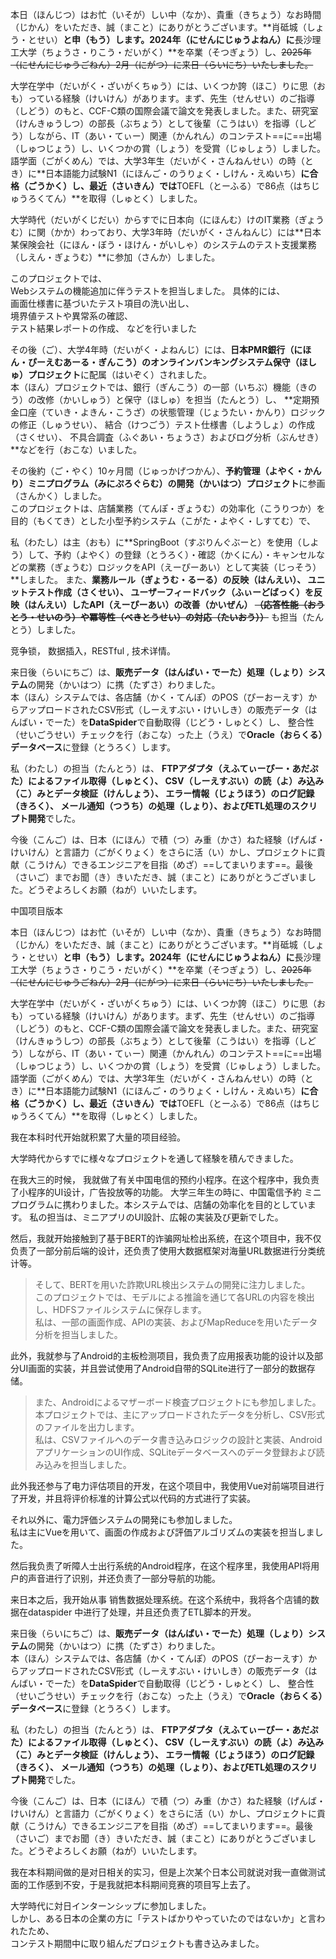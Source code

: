 本日（ほんじつ）はお忙（いそが）しい中（なか）、貴重（きちょう）なお時間（じかん）をいただき、誠（まこと）にありがとうございます。**肖砥城（しょう・とせい）**と申（もう）します。2024年（にせんにじゅうよねん）に**長沙理工大学（ちょうさ・りこう・だいがく）**を卒業（そつぎょう）し、~~2025年（にせんにじゅうごねん）2月（にがつ）に来日（らいにち）いたしました。~~

大学在学中（だいがく・ざいがくちゅう）には、いくつか誇（ほこ）りに思（おも）っている経験（けいけん）があります。まず、先生（せんせい）のご指導（しどう）のもと、CCF-C類の国際会議で論文を発表しました。また、研究室（けんきゅうしつ）の部長（ぶちょう）として後輩（こうはい）を指導（しどう）しながら、IT（あい・てぃー）関連（かんれん）のコンテスト==に==出場（しゅつじょう）し、いくつかの賞（しょう）を受賞（じゅしょう）しました。語学面（ごがくめん）では、大学3年生（だいがく・さんねんせい）の時（とき）に**日本語能力試験N1（にほんご・のうりょく・しけん・えぬいち）**に合格（ごうかく）し、最近（さいきん）では**TOEFL（とーふる）で86点（はちじゅうろくてん）**を取得（しゅとく）しました。

大学時代（だいがくじだい）からすでに日本向（にほんむ）けのIT業務（ぎょうむ）に関（かか）わっており、大学3年時（だいがく・さんねんじ）には**日本某保険会社（にほん・ぼう・ほけん・がいしゃ）のシステムのテスト支援業務（しえん・ぎょうむ）**に参加（さんか）しました。  

このプロジェクトでは、  
Webシステムの機能追加に伴うテストを担当しました。
具体的には、  
画面仕様書に基づいたテスト項目の洗い出し、  
境界値テストや異常系の確認、  
テスト結果レポートの作成、  などを行いました

その後（ご）、大学4年時（だいがく・よねんじ）には、**日本PMR銀行（にほん・ぴーえむあーる・ぎんこう）のオンラインバンキングシステム保守（ほしゅ）プロジェクト**に配属（はいぞく）されました。  
本（ほん）プロジェクトでは、銀行（ぎんこう）の一部（いちぶ）機能（きのう）の改修（かいしゅう）と保守（ほしゅ）を担当（たんとう）し、
**定期預金口座（ていき・よきん・こうざ）の状態管理（じょうたい・かんり）ロジックの修正（しゅうせい）、
結合（けつごう）テスト仕様書（しようしょ）の作成（さくせい）、
不具合調査（ふぐあい・ちょうさ）およびログ分析（ぶんせき）**などを行（おこな）いました。

その後約（ご・やく）10ヶ月間（じゅっかげつかん）、**予約管理（よやく・かんり）ミニプログラム（みにぷろぐらむ）の開発（かいはつ）プロジェクト**に参画（さんかく）しました。  
このプロジェクトは、店舗業務（てんぽ・ぎょうむ）の効率化（こうりつか）を目的（もくてき）とした小型予約システム（こがた・よやく・しすてむ）で、

私（わたし）は主（おも）に**SpringBoot（すぷりんぐぶーと）を使用（しよう）して、予約（よやく）の登録（とうろく）・確認（かくにん）・キャンセルなどの業務（ぎょうむ）ロジックをAPI（えーぴーあい）として実装（じっそう）**しました。
また、**業務ルール（ぎょうむ・るーる）の反映（はんえい）、
ユニットテスト作成（さくせい）、
ユーザーフィードバック（ふぃーどばっく）を反映（はんえい）したAPI（えーぴーあい）の改善（かいぜん）
~~（応答性能（おうとう・せいのう）や冪等性（べきとうせい）の対応（たいおう））~~**
も担当（たんとう）しました。


竞争锁， 数据插入，RESTful , 技术详情。

来日後（らいにちご）は、**販売データ（はんばい・でーた）処理（しょり）システム**の開発（かいはつ）に携（たずさ）わりました。  
本（ほん）システムでは、各店舗（かく・てんぽ）のPOS（ぴーおーえす）からアップロードされたCSV形式（しーえすぶい・けいしき）の販売データ（はんばい・でーた）を**DataSpider**で自動取得（じどう・しゅとく）し、
整合性（せいごうせい）チェックを行（おこな）った上（うえ）で**Oracle（おらくる）データベース**に登録（とうろく）します。

私（わたし）の担当（たんとう）は、
**FTPアダプタ（えふてぃーぴー・あだぷた）によるファイル取得（しゅとく）、
CSV（しーえすぶい）の読（よ）み込み（こ）みとデータ検証（けんしょう）、
エラー情報（じょうほう）のログ記録（きろく）、
メール通知（つうち）の処理（しょり）、およびETL処理のスクリプト開発**でした。

今後（こんご）は、日本（にほん）で積（つ）み重（かさ）ねた経験（げんば・ けいけん）と言語力（ごがくりょく）をさらに活（い）かし、プロジェクトに貢献（こうけん）できるエンジニアを目指（めざ）==してまいります==。最後（さいご）までお聞（き）きいただき、誠（まこと）にありがとうございました。どうぞよろしくお願（ねが）いいたします。





中国项目版本

本日（ほんじつ）はお忙（いそが）しい中（なか）、貴重（きちょう）なお時間（じかん）をいただき、誠（まこと）にありがとうございます。**肖砥城（しょう・とせい）**と申（もう）します。2024年（にせんにじゅうよねん）に**長沙理工大学（ちょうさ・りこう・だいがく）**を卒業（そつぎょう）し、~~2025年（にせんにじゅうごねん）2月（にがつ）に来日（らいにち）いたしました。~~



大学在学中（だいがく・ざいがくちゅう）には、いくつか誇（ほこ）りに思（おも）っている経験（けいけん）があります。まず、先生（せんせい）のご指導（しどう）のもと、CCF-C類の国際会議で論文を発表しました。また、研究室（けんきゅうしつ）の部長（ぶちょう）として後輩（こうはい）を指導（しどう）しながら、IT（あい・てぃー）関連（かんれん）のコンテスト==に==出場（しゅつじょう）し、いくつかの賞（しょう）を受賞（じゅしょう）しました。語学面（ごがくめん）では、大学3年生（だいがく・さんねんせい）の時（とき）に**日本語能力試験N1（にほんご・のうりょく・しけん・えぬいち）**に合格（ごうかく）し、最近（さいきん）では**TOEFL（とーふる）で86点（はちじゅうろくてん）**を取得（しゅとく）しました。



我在本科时代开始就积累了大量的项目经验。 

大学時代からすでに様々なプロジェクトを通して経験を積んできました。


在我大三的时候， 我就做了有关中国电信的预约小程序。在这个程序中，我负责了小程序的UI设计，广告投放等的功能。 
大学三年生の時に、中国電信予約
ミニプログラムに携わりました。本システムでは、店舗の効率化を目的としています。
私の担当は、ミニアプリのUI設計、広報の実装及び更新でした。

然后，我就开始接触到了基于BERT的诈骗网址检出系统，在这个项目中，我不仅负责了一部分前后端的设计，还负责了使用大数据框架对海量URL数据进行分类统计等。
> そして、BERTを用いた詐欺URL検出システムの開発に注力しました。  
> このプロジェクトでは、モデルによる推論を通じて各URLの内容を検出し、HDFSファイルシステムに保存します。  
> 私は、一部の画面作成、APIの実装、およびMapReduceを用いたデータ分析を担当しました。


此外，我就参与了Android的主板检测项目，我负责了应用报表功能的设计以及部分UI画面的实装，并且尝试使用了Android自带的SQLite进行了一部分的数据存储。 

> また、Androidによるマザーボード検査プロジェクトにも参加しました。  
> 本プロジェクトでは、主にアップロードされたデータを分析し、CSV形式のファイルを出力します。  
> 私は、CSVファイルへのデータ書き込みロジックの設計と実装、AndroidアプリケーションのUI作成、SQLiteデータベースへのデータ登録および読み込みを担当しました。

此外我还参与了电力评估项目的开发，在这个项目中，我使用Vue对前端项目进行了开发，并且将评价标准的计算公式以代码的方式进行了实装。

それ以外に、電力評価システムの開発にも参加しました。  
私は主にVueを用いて、画面の作成および評価アルゴリズムの実装を担当しました。



然后我负责了听障人士出行系统的Android程序，在这个程序里，我使用API将用户的声音进行了识别，并还负责了一部分导航的功能。

来日本之后，我开始从事 销售数据处理系统。在这个系统中，我将各个店铺的数据在dataspider 中进行了处理，并且还负责了ETL脚本的开发。

来日後（らいにちご）は、**販売データ（はんばい・でーた）処理（しょり）システム**の開発（かいはつ）に携（たずさ）わりました。  
本（ほん）システムでは、各店舗（かく・てんぽ）のPOS（ぴーおーえす）からアップロードされたCSV形式（しーえすぶい・けいしき）の販売データ（はんばい・でーた）を**DataSpider**で自動取得（じどう・しゅとく）し、
整合性（せいごうせい）チェックを行（おこな）った上（うえ）で**Oracle（おらくる）データベース**に登録（とうろく）します。

私（わたし）の担当（たんとう）は、
**FTPアダプタ（えふてぃーぴー・あだぷた）によるファイル取得（しゅとく）、
CSV（しーえすぶい）の読（よ）み込み（こ）みとデータ検証（けんしょう）、
エラー情報（じょうほう）のログ記録（きろく）、
メール通知（つうち）の処理（しょり）、およびETL処理のスクリプト開発**でした。

今後（こんご）は、日本（にほん）で積（つ）み重（かさ）ねた経験（げんば・ けいけん）と言語力（ごがくりょく）をさらに活（い）かし、プロジェクトに貢献（こうけん）できるエンジニアを目指（めざ）==してまいります==。最後（さいご）までお聞（き）きいただき、誠（まこと）にありがとうございました。どうぞよろしくお願（ねが）いいたします。

我在本科期间做的是对日相关的实习，但是上次某个日本公司就说对我一直做测试面的工作感到不安，于是我就把本科期间竞赛的项目写上去了。 

大学時代に対日インターンシップに参加しました。  
しかし、ある日本の企業の方に「テストばかりやっていたのではないか」と言われたため、  
コンテスト期間中に取り組んだプロジェクトも書き込みました。